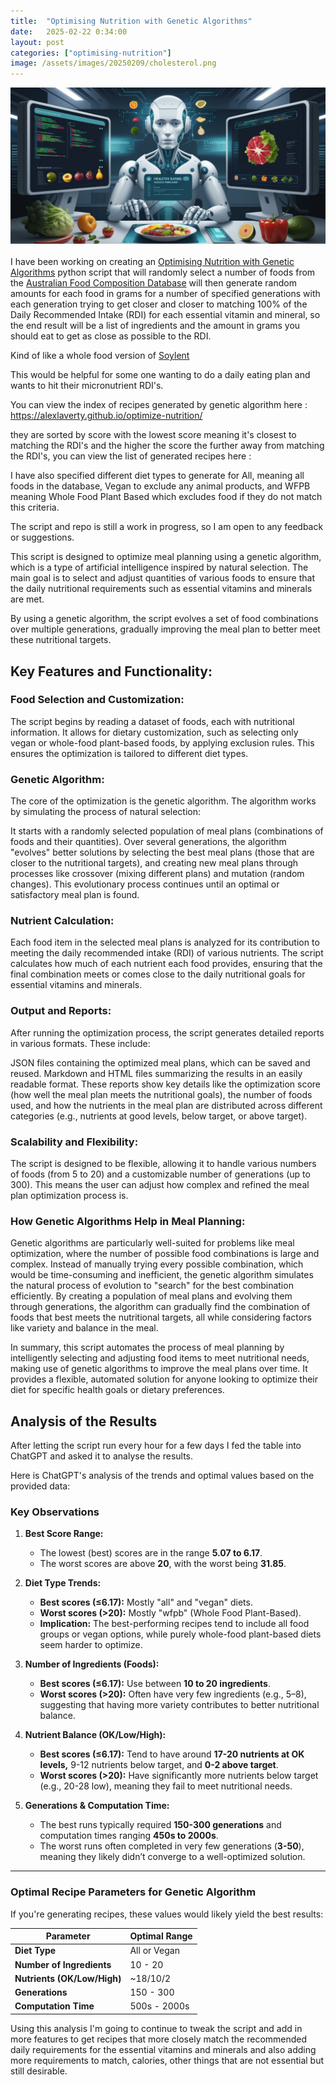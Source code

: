 ```yaml
---
title:  "Optimising Nutrition with Genetic Algorithms"
date:   2025-02-22 0:34:00
layout: post
categories: ["optimising-nutrition"]
image: /assets/images/20250209/cholesterol.png
---
```

<div style="width: 100%; height: 250px; overflow: hidden; margin-bottom: 20px;">
    <img src="/images/2025-03-09/optimised-nutrition-2.jpg" style="width: 100%; height: 250px; object-fit: cover; object-position: center;">
</div>

I have been working on creating an [Optimising Nutrition with Genetic Algorithms](https://github.com/alexlaverty/optimize-nutrition/blob/main/app.py) python script that will randomly select a number of foods from the [Australian Food Composition Database](https://www.foodstandards.gov.au/science-data/monitoringnutrients/afcd) will then generate random amounts for each food in grams for a number of specified generations with each generation trying to get closer and closer to matching 100% of the Daily Recommended Intake (RDI) for each essential vitamin and mineral, so the end result will be a list of ingredients and the amount in grams you should eat to get as close as possible to the RDI.

Kind of like a whole food version of [Soylent](https://www.youtube.com/watch?v=t8NCigh54jg)

This would be helpful for some one wanting to do a daily eating plan and wants to hit their micronutrient RDI's.

You can view the index of recipes generated by genetic algorithm here :
<https://alexlaverty.github.io/optimize-nutrition/>

they are sorted by score with the lowest score meaning it's closest to matching the RDI's and the higher the score the further away from matching the RDI's, you can view the list of generated recipes here :



I have also specified different diet types to generate for All, meaning all foods in the database, Vegan to exclude any animal products, and WFPB meaning Whole Food Plant Based which excludes food if they do not match this criteria.

The script and repo is still a work in progress, so I am open to any feedback or suggestions.

This script is designed to optimize meal planning using a genetic algorithm, which is a type of artificial intelligence inspired by natural selection. The main goal is to select and adjust quantities of various foods to ensure that the daily nutritional requirements such as essential vitamins and minerals are met.

By using a genetic algorithm, the script evolves a set of food combinations over multiple generations, gradually improving the meal plan to better meet these nutritional targets.

## Key Features and Functionality:

### Food Selection and Customization:
The script begins by reading a dataset of foods, each with nutritional information. It allows for dietary customization, such as selecting only vegan or whole-food plant-based foods, by applying exclusion rules. This ensures the optimization is tailored to different diet types.

### Genetic Algorithm:
The core of the optimization is the genetic algorithm. The algorithm works by simulating the process of natural selection:

It starts with a randomly selected population of meal plans (combinations of foods and their quantities).
Over several generations, the algorithm "evolves" better solutions by selecting the best meal plans (those that are closer to the nutritional targets), and creating new meal plans through processes like crossover (mixing different plans) and mutation (random changes).
This evolutionary process continues until an optimal or satisfactory meal plan is found.

### Nutrient Calculation:
Each food item in the selected meal plans is analyzed for its contribution to meeting the daily recommended intake (RDI) of various nutrients. The script calculates how much of each nutrient each food provides, ensuring that the final combination meets or comes close to the daily nutritional goals for essential vitamins and minerals.

### Output and Reports:
After running the optimization process, the script generates detailed reports in various formats. These include:

JSON files containing the optimized meal plans, which can be saved and reused.
Markdown and HTML files summarizing the results in an easily readable format. These reports show key details like the optimization score (how well the meal plan meets the nutritional goals), the number of foods used, and how the nutrients in the meal plan are distributed across different categories (e.g., nutrients at good levels, below target, or above target).

### Scalability and Flexibility:
The script is designed to be flexible, allowing it to handle various numbers of foods (from 5 to 20) and a customizable number of generations (up to 300). This means the user can adjust how complex and refined the meal plan optimization process is.

### How Genetic Algorithms Help in Meal Planning:
Genetic algorithms are particularly well-suited for problems like meal optimization, where the number of possible food combinations is large and complex. Instead of manually trying every possible combination, which would be time-consuming and inefficient, the genetic algorithm simulates the natural process of evolution to "search" for the best combination efficiently. By creating a population of meal plans and evolving them through generations, the algorithm can gradually find the combination of foods that best meets the nutritional targets, all while considering factors like variety and balance in the meal.

In summary, this script automates the process of meal planning by intelligently selecting and adjusting food items to meet nutritional needs, making use of genetic algorithms to improve the meal plans over time. It provides a flexible, automated solution for anyone looking to optimize their diet for specific health goals or dietary preferences.

## Analysis of the Results

After letting the script run every hour for a few days I fed the table into ChatGPT and asked it to analyse the results.

Here is ChatGPT's analysis of the trends and optimal values based on the provided data:

### **Key Observations**
1. **Best Score Range:**
   - The lowest (best) scores are in the range **5.07 to 6.17**.
   - The worst scores are above **20**, with the worst being **31.85**.

2. **Diet Type Trends:**
   - **Best scores (≤6.17):** Mostly "all" and "vegan" diets.
   - **Worst scores (>20):** Mostly "wfpb" (Whole Food Plant-Based).
   - **Implication:** The best-performing recipes tend to include all food groups or vegan options, while purely whole-food plant-based diets seem harder to optimize.

3. **Number of Ingredients (Foods):**
   - **Best scores (≤6.17):** Use between **10 to 20 ingredients**.
   - **Worst scores (>20):** Often have very few ingredients (e.g., 5–8), suggesting that having more variety contributes to better nutritional balance.

4. **Nutrient Balance (OK/Low/High):**
   - **Best scores (≤6.17):** Tend to have around **17-20 nutrients at OK levels,** 9-12 nutrients below target, and **0-2 above target**.
   - **Worst scores (>20):** Have significantly more nutrients below target (e.g., 20-28 low), meaning they fail to meet nutritional needs.

5. **Generations & Computation Time:**
   - The best runs typically required **150-300 generations** and computation times ranging **450s to 2000s**.
   - The worst runs often completed in very few generations (**3-50**), meaning they likely didn’t converge to a well-optimized solution.

---

### **Optimal Recipe Parameters for Genetic Algorithm**
If you're generating recipes, these values would likely yield the best results:

| Parameter         | Optimal Range |
|------------------|--------------|
| **Diet Type**   | All or Vegan |
| **Number of Ingredients** | 10 - 20 |
| **Nutrients (OK/Low/High)** | ~18/10/2 |
| **Generations** | 150 - 300 |
| **Computation Time** | 500s - 2000s |

Using this analysis I'm going to continue to tweak the script and add in more features to get recipes that more closely match the recommended daily requirements for the essential vitamins and minerals and also adding more requirements to match, calories, other things that are not essential but still desirable.